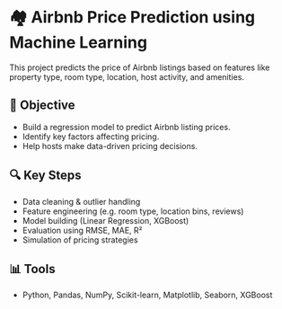 # 🏘️ Airbnb Price Prediction using Machine Learning

This project predicts the price of Airbnb listings based on features like property type, room type, location, host activity, and amenities.

## 🎯 Objective
- Build a regression model to predict Airbnb listing prices.
- Identify key factors affecting pricing.
- Help hosts make data-driven pricing decisions.

## 🔍 Key Steps
- Data cleaning & outlier handling
- Feature engineering (e.g. room type, location bins, reviews)
- Model building (Linear Regression, XGBoost)
- Evaluation using RMSE, MAE, R²
- Simulation of pricing strategies

## 📊 Tools
- Python, Pandas, NumPy, Scikit-learn, Matplotlib, Seaborn, XGBoost
